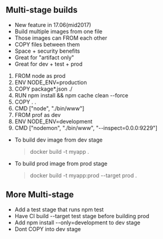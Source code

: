 ## Multi-stage builds
- New feature in 17.06(mid2017)
- Build multiple images from one file
- Those images can FROM each other
- COPY files between them
- Space + security benefits
- Great for "artifact only"
- Great for dev + test + prod

1. FROM node as prod
2. ENV NODE_ENV=production
3. COPY package*.json ./
4. RUN npm install && npm cache clean --force
5. COPY . .
6. CMD ["node", "./bin/www"]
7. FROM prof as dev
8. ENV NODE_ENV=development
9. CMD ["nodemon", "./bin/www", "--inspect=0.0.0:9229"]

- To build dev image from dev stage
  > docker build -t myapp .
- To build prod image from prod stage
  > docker build -t myapp:prod --target prod .

## More Multi-stage
- Add a test stage that runs npm test
- Have CI build --target test stage before building prod
- Add npm install --only=development to dev stage
- Dont COPY into dev stage

